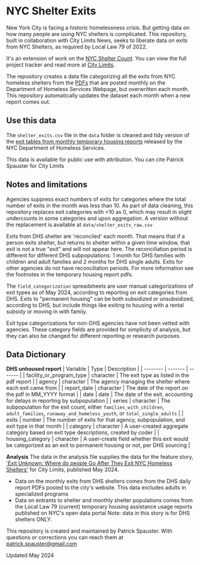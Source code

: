 # NYC Shelter Exits

New York City is facing a historic homelessness crisis. But getting data on how many people are using NYC shelters is complicated. This repository, built in collaboration with City Limits News, seeks to liberate data on exits from NYC Shelters, as required by Local Law 79 of 2022.

It's an extension of work on the [NYC Shelter Count](https://github.com/anesta95/nyc_shelter_count). You can view the full project tracker and read more at [City Limits](https://citylimits.org/nyc-shelter-count/).

The repository creates a data file categorizing all the exits from NYC homeless shelters from the [PDFs](https://www.nyc.gov/assets/operations/downloads/pdf/temporary_housing_report.pdf) that are posted monthly on the Department of Homeless Services Webpage, but overwritten each month. This repository automatically updates the dataset each month when a new report comes out.

## Use this data

The `shelter_exits.csv` file in the `data` folder is cleaned and tidy version of the [exit tables from monthly temporary housing reports](https://www.nyc.gov/assets/operations/downloads/pdf/temporary_housing_report.pdf) released by the NYC Department of Homeless Services.

This data is available for public use with attribution. You can cite Patrick Spauster for City Limits

## Notes and limitations

Agencies suppress exact numbers of exits for categories where the total number of exits in the month was less than 10. As part of data cleaning, this repository replaces exit categories with <10 as 0, which may result in slight undercounts in some categories and upon aggregation. A version without the replacement is available at `data/shelter_exits_raw.csv`

Exits from DHS shelter are 'reconciled' each month. That means that if a person exits shelter, but returns to shelter within a given time window, that exit is not a true "exit" and will not appear here. The reconciliation period is different for different DHS subpopulations: 1 month for DHS families with children and adult families and 2 months for DHS single adults. Exits for other agencies do not have reconciliation periods. For more information see the footnotes in the temporary housing report pdfs.

The `field_categorization` spreadsheets are user manual categorizations of exit types as of May 2024, according to reporting on exit categories from DHS. Exits to "permanent housing" can be both subsidized or unsubsidized, according to DHS, but include things like exiting to housing with a rental subsidy or moving in with family.

Exit type categorizations for non-DHS agencies have not been vetted with agencies. These category fields are provided for simplicity of analysis, but they can also be changed for different reporting or research purposes.

## Data Dictionary

**DHS unhoused report**
| Variable    | Type | Description |
| -------- | ------- | ------- |
| facility_or_program_type  | character    | The exit type as listed in the pdf report |
| agency | character   | The agency managing the shelter where each exit came from |
| report_date    | character   | The date of the report on the pdf in MM_YYYY format |
| date  | date   | The date of the exit, accounting for delays in reporting by subpopulation |
| series  | character   | The subpopulation for the exit count, either `families_with_children`, `adult_families`, `runaway_and_homeless_youth`, or `total_single_adults` |
| exits  | number   | The number of exits for that agency, subpopulation, and exit type in that month |
| category  | character   | A user-created aggregate category based on exit type descriptions, created by coder |
| housing_category  | character   | A user-create field whether this exit would be categorized as an exit to permanent housing or not, per DHS sourcing |

**Analysis**
The data in the analysis file supplies the data for the feature story, ['Exit Unknown: Where do people Go After They Exit NYC Homeless Shelters'](https://citylimits.org/2024/05/14/exit-unknown-where-do-people-go-after-leaving-nyc-homeless-shelters/) for City Limits, published May 2024.
- Data on the monthly exits from DHS shelters comes from the DHS daily report PDFs posted to the city's website. This data excludes adults in specialized programs
- Data on entrants to shelter and monthly shelter populations comes from the Local Law 79 (current) temporary housing assistance usage reports published on NYC's open data portal
Note: data in this story is for DHS shelters ONLY.

This repository is created and maintained by Patrick Spauster. With questions or corrections you can reach them at patrick.spauster@gmail.com

Updated May 2024

